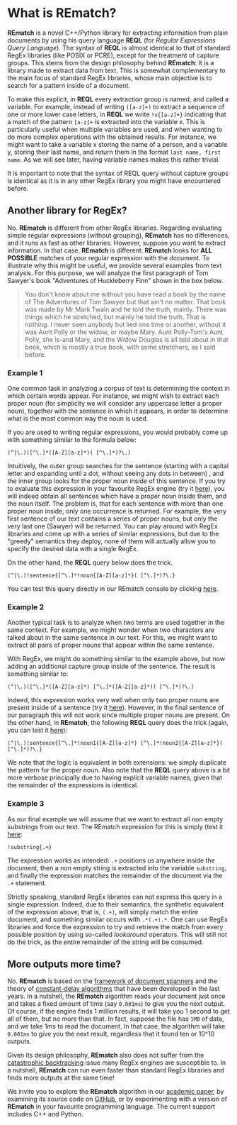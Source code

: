 # What is REmatch?

**REmatch** is a novel C++/Python library for extracting information from plain documents by using his query language **REQL** (for *Regular Expressions Query Language*). The syntax of **REQL** is almost identical to that of standard RegEx libraries (like POSIX or PCRE), except for the treatment of capture groups. This stems from the design philosophy behind **REmatch**: It is a library made to extract data from text. This is somewhat complementary to the main focus of standard RegEx libraries, whose main objective is to search for a pattern inside of a document.

To make this explicit, in **REQL** every extraction group is named, and called a variable. For example, instead of writing `([a-z]+)` to extract a sequence of one or more lower case letters, in **REQL** we write `!x{[a-z]+}` indicating that a match of the pattern `[a-z]+` is extracted into the variable x. This is particularly useful when multiple variables are used, and when wanting to do more complex operations with the obtained results. For instance, we might want to take a variable x storing the name of a person, and a variable y, storing their last name, and return them in the format `last name, first name`. As we will see later, having variable names makes this rather trivial.

It is important to note that the syntax of REQL query without capture groups is identical as it is in any other RegEx library you might have encountered before.

## Another library for RegEx?

No. **REmatch** is different from other RegEx libraries. Regarding evaluating simple regular expressions (without grouping), **REmatch** has no differences, and it runs as fast as other libraries. However, suppose you want to extract information. In that case, **REmatch** is different: **REmatch** looks for **ALL POSSIBLE** matches of your regular expression with the document. To illustrate why this might be useful, we provide several examples from text analysis. For this purpose, we will analyze the first paragraph of Tom Sawyer's book "Adventures of Huckleberry Finn" shown in the box below.

> You don't know about me without you have read a book by the name of The Adventures of Tom Sawyer but that ain't no matter. That book was made by Mr Mark Twain and he told the truth, mainly. There was things which he stretched, but mainly he told the truth. That is nothing. I never seen anybody but lied one time or another, without it was Aunt Polly or the widow, or maybe Mary. Aunt Polly-Tom's Aunt Polly, she is-and Mary, and the Widow Douglas is all told about in that book, which is mostly a true book, with some stretchers, as I said before.

### Example 1

One common task in analyzing a corpus of text is determining the context in which certain words appear. For instance, we might wish to extract each proper noun (for simplicity we will consider any uppercase letter a proper noun), together with the sentence in which it appears, in order to determine what is the most common way the noun is used.

If you are used to writing regular expressions, you would probably come up with something similar to the formula below:

```
(^|\.)([^\.]*([A-Z][a-z]*)( [^\.]*)?\.)
```

Intuitively, the outer group searches for the sentence (starting with a capital letter and expanding until a dot, without seeing any dots in between) , and the inner group looks for the proper noun inside of this sentence. If you try to evaluate this expression in your favourite RegEx engine (try it [here](https://regex101.com/r/ni9ewu/1)), you will indeed obtain all sentences which have a proper noun inside them, and the noun itself. The problem is, that for each sentence with more than one proper noun inside, only one occurrence is returned. For example, the very first sentence of our text contains a series of proper nouns, but only the very last one (Sawyer) will be returned. You can play around with RegEx libraries and come up with a series of similar expressions, but due to the "greedy" semantics they deploy, none of them will actually allow you to specify the desired data with a single RegEx.

On the other hand, the **REQL** query below does the trick.

```
(^|\.)!sentence{[^\.]*!noun{[A-Z][a-z]*}( [^\.]*)?\.}
```

You can test this query directly in our REmatch console by clicking [here](https://rematch.cl/?query=%28%5E%7C%5C.%29%21sentence%7B%5B%5E.%5D*%21noun%7B%5BA-Z%5D%5Ba-z%5D*%7D%28+%5B%5E.%5D*%29%3F%5C.%7D&doc=You+don%27t+know+about+me+without+you+have+read+a+book+by+the+name+of+The+Adventures+of+Tom+Sawyer+but+that+ain%27t+no+matter.+That+book+was+made+by+Mr+Mark+Twain+and+he+told+the+truth%2C+mainly.+There+was+things+which+he+stretched%2C+but+mainly+he+told+the+truth.+That+is+nothing.+I+never+seen+anybody+but+lied+one+time+or+another%2C+without+it+was+Aunt+Polly+or+the+widow%2C+or+maybe+Mary.+Aunt+Polly-Tom%27s+Aunt+Polly%2C+she+is-and+Mary%2C+and+the+Widow+Douglas+is+all+told+about+in+that+book%2C+which+is+mostly+a+true+book%2C+with+some+stretchers%2C+as+I+said+before.&isMultiRegex=false).

### Example 2

Another typical task is to analyze when two terms are used together in the same context. For example, we might wonder when two characters are talked about in the same sentence in our text. For this, we might want to extract all pairs of proper nouns that appear within the same sentence.

With RegEx, we might do something similar to the example above, but now adding an additional capture group inside of the sentence. The result is something similar to:

```
(^|\.)([^\.]*([A-Z][a-z]*) [^\.]*([A-Z][a-z]*)( [^\.]*)?\.)
```

Indeed, this expression works very well when only two proper nouns are present inside of a sentence (try it [here](https://regex101.com/r/iSj0t4/1)). However, in the final sentence of our paragraph this will not work since multiple proper nouns are present. On the other hand, in **REmatch**, the following **REQL** query does the trick (again, you can test it [here](https://rematch.cl/?query=%28%5E%7C%5C.%29%21sentence%7B%5B%5E.%5D*%21noun1%7B%5BA-Z%5D%5Ba-z%5D*%7D+%5B%5E.%5D*%21noun2%7B%5BA-Z%5D%5Ba-z%5D*%7D%28+%5B%5E.%5D*%29%3F%5C.%7D&doc=You+don%27t+know+about+me+without+you+have+read+a+book+by+the+name+of+The+Adventures+of+Tom+Sawyer+but+that+ain%27t+no+matter.+That+book+was+made+by+Mr+Mark+Twain+and+he+told+the+truth%2C+mainly.+There+was+things+which+he+stretched%2C+but+mainly+he+told+the+truth.+That+is+nothing.+I+never+seen+anybody+but+lied+one+time+or+another%2C+without+it+was+Aunt+Polly+or+the+widow%2C+or+maybe+Mary.+Aunt+Polly-Tom%27s+Aunt+Polly%2C+she+is-and+Mary%2C+and+the+Widow+Douglas+is+all+told+about+in+that+book%2C+which+is+mostly+a+true+book%2C+with+some+stretchers%2C+as+I+said+before.&isMultiRegex=false)):

```
(^|\.)!sentence{[^\.]*!noun1{[A-Z][a-z]*} [^\.]*!noun2{[A-Z][a-z]*}( [^\.]*)?\.}
```

We note that the logic is equivalent in both extensions: we simply duplicate the pattern for the proper noun. Also note that the **REQL** query above is a bit more verbose principally due to having explicit variable names, given that the remainder of the expressions is identical.

### Example 3

As our final example we will assume that we want to extract all non empty substrings from our text. The REmatch expression for this is simply (test it [here](https://rematch.cl/?query=%21substring%7B.%2B%7D&doc=You+don%27t+know+about+me+without+you+have+read+a+book+by+the+name+of+The+Adventures+of+Tom+Sawyer+but+that+ain%27t+no+matter.+That+book+was+made+by+Mr+Mark+Twain+and+he+told+the+truth%2C+mainly.+There+was+things+which+he+stretched%2C+but+mainly+he+told+the+truth.+That+is+nothing.+I+never+seen+anybody+but+lied+one+time+or+another%2C+without+it+was+Aunt+Polly+or+the+widow%2C+or+maybe+Mary.+Aunt+Polly-Tom%27s+Aunt+Polly%2C+she+is-and+Mary%2C+and+the+Widow+Douglas+is+all+told+about+in+that+book%2C+which+is+mostly+a+true+book%2C+with+some+stretchers%2C+as+I+said+before.&isMultiRegex=false):

```
!substring{.+}
```

The expression works as intended: `.+` positions us anywhere inside the document, then a non empty string is extracted into the variable `substring`, and finally the expression matches the remainder of the document via the `.+` statement.

Strictly speaking, standard RegEx libraries can not express this query in a single expression. Indeed, due to their semantics, the synthetic equivalent of the expression above, that is, `(.+)`, will simply match the entire document, and something similar occurs with `.*(.+).*`. One can use RegEx libraries and force the expression to try and retrieve the match from every possible position by using so-called *lookaround* operators. This will still not do the trick, as the entire remainder of the string will be consumed.

## More outputs more time?

No. **REmatch** is based on the [framework of document spanners](https://dl.acm.org/doi/10.1145/2699442) and the theory of [constant-delay algorithms](https://dl.acm.org/doi/abs/10.1145/1276920.1276923) that have been developed in the last years. In a nutshell, the **REmatch** algorithm reads your document just once and takes a fixed amount of time (say `0.001ms`) to give you the next output. Of course, if the engine finds 1 million results, it will take you 1 second to get all of them, but no more than that. In fact, suppose the file has `1MB` of data, and we take 1ms to read the document. In that case, the algorithm will take `0.001ms` to give you the next result, regardless that it found ten or 10^10 outputs.

Given its design philosophy, **REmatch** also does not suffer from the [catastrophic backtracking](https://www.regular-expressions.info/catastrophic.html) issue many RegEx engines are susceptible to. In a nutshell, **REmatch** can run even faster than standard RegEx libraries and finds more outputs at the same time!

We invite you to explore the **REmatch** algorithm in our [academic paper](https://www.vldb.org/pvldb/vol16/p2792-vrgoc.pdf), by examining its source code on [GitHub](https://github.com/REmatchChile), or by experimenting with a version of **REmatch** in your favourite programming language. The current support includes C++ and Python.

